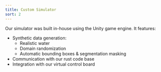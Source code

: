 ```yaml
---
title: Custom Simulator
sort: 2
---
```

Our simulator was built in-house using the Unity game engine. It features:
- Synthetic data generation:
  - Realistic water
  - Domain randomization
  - Automatic bounding boxes & segmentation masking
- Communication with our rust code base
- Integration with our virtual control board
